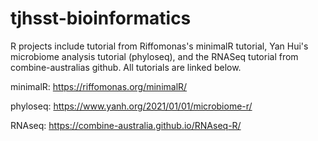 # tjhsst-bioinformatics

R projects include tutorial from Riffomonas's minimalR tutorial, Yan Hui's microbiome analysis tutorial (phyloseq), and the RNASeq tutorial from combine-australias github. All tutorials are linked below.

minimalR: https://riffomonas.org/minimalR/

phyloseq: https://www.yanh.org/2021/01/01/microbiome-r/

RNAseq: https://combine-australia.github.io/RNAseq-R/
 
